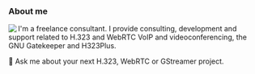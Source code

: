 ### About me
<img align="left" src="https://www.willamowius.de/images/jan.jpg">

I'm a freelance consultant. I provide consulting, development and support related to H.323 and WebRTC VoIP and videoconferencing, the GNU Gatekeeper and H323Plus.

💬 Ask me about your next H.323, WebRTC or GStreamer project.
